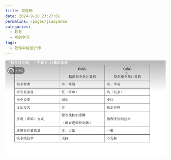 ```yaml
---
title: 校验码
date: 2024-9-20 23:27:01
permalink: /pages/jiaoyanma
categories: 
  - 软考
  - 考前学习
tags: 
  - 软件中级设计师
---
```


![alt text](./assets/image.png)
